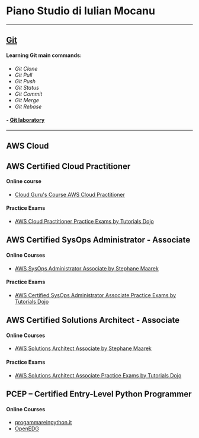 # Piano Studio di Iulian Mocanu

-----
## [Git](https://git-scm.com/docs/git#_description)
#### Learning Git main commands:
- *Git Clone*
- *Git Pull*
- *Git Push*
- *Git Status*
- *Git Commit*
- *Git Merge*
- *Git Rebase*


#### - [Git laboratory](http://learngitbranching.js.org/)


-----
## AWS Cloud

## **AWS Certified Cloud Practitioner**
#### Online course
- [Cloud Guru's Course AWS Cloud Practitioner](https://learn.acloud.guru/course/aws-certified-cloud-practitioner)

#### Practice Exams
- [AWS Cloud Practitioner Practice Exams by Tutorials Dojo](https://portal.tutorialsdojo.com/courses/free-aws-certified-cloud-practitioner-practice-exams-2020-sampler/)


## **AWS Certified SysOps Administrator - Associate**
#### Online Courses
- [AWS SysOps Administrator Associate by Stephane Maarek](https://learn.acloud.guru/course/82f54158-d48b-496c-9f6c-045aa5bdaea8/dashboard)

#### Practice Exams
- [AWS Certified SysOps Administrator Associate Practice Exams by Tutorials Dojo](https://www.udemy.com/course/aws-certified-sysops-administrator-associate-practice-exams-soa-c01/)


## **AWS Certified Solutions Architect - Associate**
#### Online Courses
- [AWS Solutions Architect Associate by Stephane Maarek](https://www.udemy.com/course/aws-certified-solutions-architect-associate-saa-c02/)

#### Practice Exams
- [AWS Solutions Architect Associate Practice Exams by Tutorials Dojo](https://www.udemy.com/course/aws-certified-solutions-architect-associate-amazon-practice-exams-saa-c02/)


## **PCEP – Certified Entry-Level Python Programmer**
#### Online Courses
- [progammareinpython.it](https://www.programmareinpython.it/video-corso-python-base/)
- [OpenEDG](https://edube.org/study/catalog/python-essentials-part-1-basics/) 
